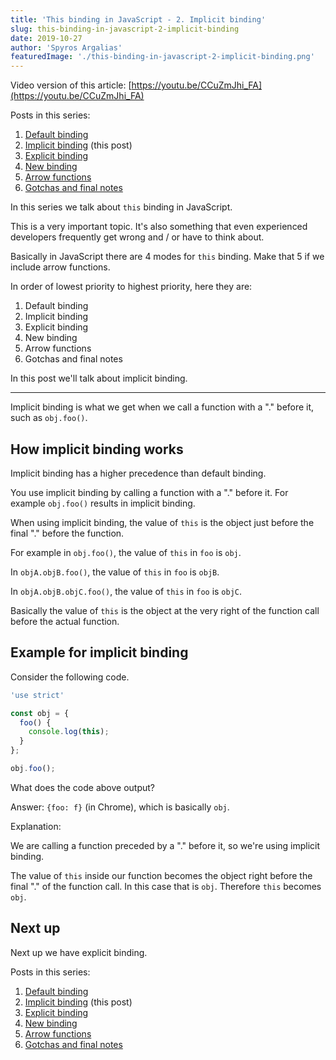 ```yaml
---
title: 'This binding in JavaScript - 2. Implicit binding'
slug: this-binding-in-javascript-2-implicit-binding
date: 2019-10-27
author: 'Spyros Argalias'
featuredImage: './this-binding-in-javascript-2-implicit-binding.png'
---
```


Video version of this article: [https://youtu.be/CCuZmJhi_FA](https://youtu.be/CCuZmJhi_FA)

Posts in this series:
1. [Default binding](/blog/this-binding-in-javascript-1-default-binding/)
2. [Implicit binding](/blog/this-binding-in-javascript-2-implicit-binding/) (this post)
3. [Explicit binding](/blog/this-binding-in-javascript-3-explicit-binding/)
4. [New binding](/blog/this-binding-in-javascript-4-new-binding/)
5. [Arrow functions](/blog/this-binding-in-javascript-5-arrow-functions/)
6. [Gotchas and final notes](/blog/this-binding-in-javascript-6-gotchas-and-final-notes/)

In this series we talk about `this` binding in JavaScript.

This is a very important topic. It's also something that even experienced developers frequently get wrong and / or have to think about.

Basically in JavaScript there are 4 modes for `this` binding. Make that 5 if we include arrow functions.

In order of lowest priority to highest priority, here they are:
1. Default binding
2. Implicit binding
3. Explicit binding
4. New binding
5. Arrow functions
6. Gotchas and final notes


In this post we'll talk about implicit binding.

---

Implicit binding is what we get when we call a function with a "." before it, such as `obj.foo()`.


## How implicit binding works

Implicit binding has a higher precedence than default binding.

You use implicit binding by calling a function with a "." before it. For example `obj.foo()` results in implicit binding.

When using implicit binding, the value of `this` is the object just before the final "." before the function.

For example in `obj.foo()`, the value of `this` in `foo` is `obj`.

In `objA.objB.foo()`, the value of `this` in `foo` is `objB`.

In `objA.objB.objC.foo()`, the value of `this` in `foo` is `objC`.

Basically the value of `this` is the object at the very right of the function call before the actual function.


## Example for implicit binding

Consider the following code.

```js
'use strict'

const obj = {
  foo() {
    console.log(this);
  }
};

obj.foo();
```

What does the code above output?

Answer: `{foo: f}` (in Chrome), which is basically `obj`.

Explanation:

We are calling a function preceded by a "." before it, so we're using implicit binding.

The value of `this` inside our function becomes the object right before the final "." of the function call. In this case that is `obj`. Therefore `this` becomes `obj`.


## Next up

Next up we have explicit binding.

Posts in this series:
1. [Default binding](/blog/this-binding-in-javascript-1-default-binding/)
2. [Implicit binding](/blog/this-binding-in-javascript-2-implicit-binding/) (this post)
3. [Explicit binding](/blog/this-binding-in-javascript-3-explicit-binding/)
4. [New binding](/blog/this-binding-in-javascript-4-new-binding/)
5. [Arrow functions](/blog/this-binding-in-javascript-5-arrow-functions/)
6. [Gotchas and final notes](/blog/this-binding-in-javascript-6-gotchas-and-final-notes/)